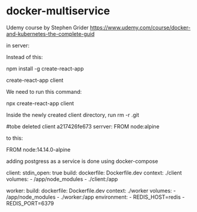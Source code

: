 # docker-multiservice
Udemy course by Stephen Grider
https://www.udemy.com/course/docker-and-kubernetes-the-complete-guid

in server:

Instead of this:

npm install -g create-react-app

create-react-app client

We need to run this command:

npx create-react-app client

Inside the newly created client directory, run rm -r .git


#tobe deleted
client a217426fe673
serrver:
FROM node:alpine

to this:

FROM node:14.14.0-alpine

adding postgress as a service is done using docker-compose

client:
    stdin_open: true
    build:
      dockerfile: Dockerfile.dev
      context: ./client
    volumes:
      - /app/node_modules
      - ./client:/app

 worker:
    build:
      dockerfile: Dockerfile.dev
      context: ./worker
    volumes:
      - /app/node_modules
      - ./worker:/app
    environment:
      - REDIS_HOST=redis
      - REDIS_PORT=6379
            

